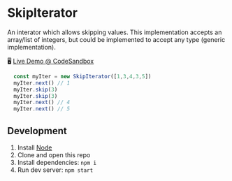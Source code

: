 # SkipIterator

An interator which allows skipping values. This implementation accepts an array/list of integers, but could be implemented to accept any type (generic implementation).

🖥️ [Live Demo @ CodeSandbox][codesandbox]

```typescript
  const myIter = new SkipIterator([1,3,4,3,5])
  myIter.next() // 1
  myIter.skip(3)
  myIter.skip(3)
  myIter.next() // 4
  myIter.next() // 5
```

## Development

1. Install [Node]
2. Clone and open this repo
2. Install dependencies: `npm i`
3. Run dev server: `npm start`

[codesandbox]: https://codesandbox.io/s/github/hd-o/coding-challenge/SkipIterator?file=/src/SkipIterator.ts

[Node]: https://nodejs.org/en/

